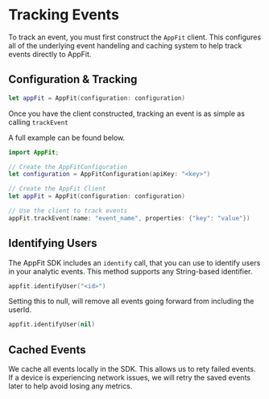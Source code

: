 # Tracking Events

To track an event, you must first construct the `AppFit` client. This configures all of the underlying event handeling and caching system to help track events directly to AppFit.

## Configuration & Tracking

```swift
let appFit = AppFit(configuration: configuration)
```

Once you have the client constructed, tracking an event is as simple as calling `trackEvent`

A full example can be found below.

```swift
import AppFit;

// Create the AppFitConfiguration
let configuration = AppFitConfiguration(apiKey: "<key>")

// Create the AppFit Client
let appFit = AppFit(configuration: configuration)

// Use the client to track events
appFit.trackEvent(name: "event_name", properties: {"key": "value"})
```

## Identifying Users

The AppFit SDK includes an `identify` call, that you can use to identify users in your analytic events.
This method supports any String-based identifier.

```swift
appfit.identifyUser("<id>")
```

Setting this to null, will remove all events going forward from including the userId.

```swift
appfit.identifyUser(nil)
```

## Cached Events

We cache all events locally in the SDK. This allows us to rety failed events. If a device is experiencing network issues, we will retry the saved events later to help avoid losing any metrics.
